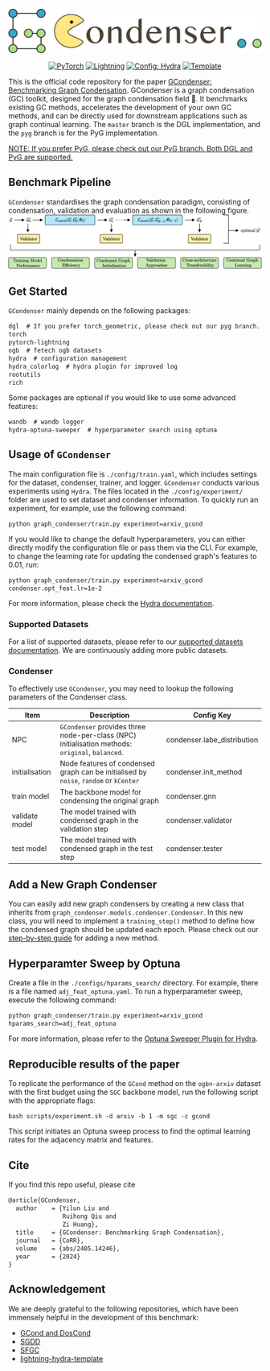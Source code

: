 <p align="center">
  <img src="./figs/logo.png" />
</p>

<div align="center">
<a href="https://pytorch.org/get-started/locally/"><img alt="PyTorch" src="https://img.shields.io/badge/PyTorch-ee4c2c?logo=pytorch&logoColor=white"></a>
<a href="https://pytorchlightning.ai/"><img alt="Lightning" src="https://img.shields.io/badge/-Lightning-792ee5?logo=pytorchlightning&logoColor=white"></a>
<a href="https://hydra.cc/"><img alt="Config: Hydra" src="https://img.shields.io/badge/Config-Hydra-89b8cd"></a>
<a href="https://github.com/ashleve/lightning-hydra-template"><img alt="Template" src="https://img.shields.io/badge/-Lightning--Hydra--Template-017F2F?style=flat&logo=github&labelColor=gray"></a><br>
</div>

This is the official code repository for the paper [GCondenser: Benchmarking Graph Condensation](https://arxiv.org/abs/2405.14246). GCondenser is a graph condensation (GC) toolkit, designed for the graph condensation field 🚀. It benchmarks existing GC methods, accelerates the development of your own GC methods, and can be directly used for downstream applications such as graph continual learning. The `master` branch is the DGL implementation, and the `pyg` branch is for the PyG implementation.

<u>NOTE: If you prefer PyG, please check out our PyG branch. Both DGL and PyG are supported.</u>
## Benchmark Pipeline
`GCondenser` standardises the graph condensation paradigm, consisting of condensation, validation and evaluation as shown in the following figure.
![GCondenser Pipline](./figs/GCB-pipeline.png)

## Get Started
`GCondenser` mainly depends on the following packages:
```
dgl  # If you prefer torch_geometric, please check out our pyg branch.
torch
pytorch-lightning
ogb  # fetech ogb datasets
hydra  # configuration management
hydra_colorlog  # hydra plugin for improved log
rootutils
rich
```

Some packages are optional if you would like to use some advanced features:
```
wandb  # wandb logger
hydra-optuna-sweeper  # hyperparameter search using optuna
```

## Usage of `GCondenser`
The main configuration file is `./config/train.yaml`, which includes settings for the dataset, condenser, trainer, and logger. `GCondenser` conducts various experiments using `Hydra`. The files located in the `./config/experiment/` folder are used to set dataset and condenser information. To quickly run an experiment, for example, use the following command:
```
python graph_condenser/train.py experiment=arxiv_gcond
```
If you would like to change the default hyperparameters, you can either directly modify the configuration file or pass them via the CLI. For example, to change the learning rate for updating the condensed graph's features to 0.01, run:
```
python graph_condenser/train.py experiment=arxiv_gcond condenser.opt_feat.lr=1e-2
```
For more information, please check the [Hydra documentation](https://hydra.cc/docs/intro/).

### Supported Datasets
For a list of supported datasets, please refer to our [supported datasets documentation](./docs/dataset.md). We are continuously adding more public datasets.

### Condenser
To effectively use `GCondenser`, you may need to lookup the following parameters of the Condenser class.

| Item           | Description                                                                                                   | Config Key                  |
| -------------- | ------------------------------------------------------------------------------------------------------------- | --------------------------- |
| NPC            | `GCondenser` provides three node-per-class (NPC) initialisation methods: `original`, `balanced`. | condenser.labe_distribution |
| initialisation | Node features of condensed graph can be initialised by `noise`, `random` or `kCenter`                           | condenser.init_method       |
| train model    | The backbone model for condensing the original graph                                                          | condenser.gnn               |
| validate model | The model trained with condensed graph in the validation step                                                 | condenser.validator           |
| test model     | The model trained with condensed graph in the test step                                                       | condenser.tester |

## Add a New Graph Condenser
You can easily add new graph condensers by creating a new class that inherits from `graph_condenser.models.condenser.Condenser`. In this new class, you will need to implement a `training_step()` method to define how the condensed graph should be updated each epoch. Please check out our [step-by-step guide](./docs/new-condenser.md) for adding a new method.

## Hyperparamter Sweep by Optuna
Create a file in the `./configs/hparams_search/` directory. For example, there is a file named `adj_feat_optuna.yaml`. To run a hyperparameter sweep, execute the following command:
```
python graph_condenser/train.py experiment=arxiv_gcond hparams_search=adj_feat_optuna
```
For more information, please refer to the [Optuna Sweeper Plugin for Hydra](https://hydra.cc/docs/plugins/optuna_sweeper/).

## Reproducible results of the paper
To replicate the performance of the `GCond` method on the `ogbn-arxiv` dataset with the first budget using the `SGC` backbone model, run the following script with the appropriate flags:
```
bash scripts/experiment.sh -d arxiv -b 1 -m sgc -c gcond
```
This script initiates an Optuna sweep process to find the optimal learning rates for the adjacency matrix and features.

## Cite
If you find this repo useful, please cite

```
@article{GCondenser,
  author    = {Yilun Liu and
               Ruihong Qiu and
               Zi Huang},
  title     = {GCondenser: Benchmarking Graph Condensation},
  journal   = {CoRR},
  volume    = {abs/2405.14246},
  year      = {2024}
}
```

## Acknowledgement
We are deeply grateful to the following repositories, which have been immensely helpful in the development of this benchmark:
- [GCond and DosCond](https://github.com/ChandlerBang/GCond)
- [SGDD](https://github.com/RingBDStack/SGDD)
- [SFGC](https://github.com/Amanda-Zheng/SFGC)
- [lightning-hydra-template](https://github.com/ashleve/lightning-hydra-template)
